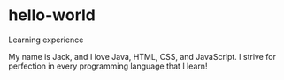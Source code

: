 # hello-world
Learning experience

My name is Jack, and I love Java, HTML, CSS, and JavaScript. I strive for perfection in every programming language that I learn!
